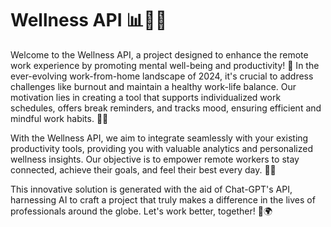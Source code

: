 # Wellness API 📊🧘‍♀️

Welcome to the Wellness API, a project designed to enhance the remote work experience by promoting mental well-being and productivity! 🌟 In the ever-evolving work-from-home landscape of 2024, it's crucial to address challenges like burnout and maintain a healthy work-life balance. Our motivation lies in creating a tool that supports individualized work schedules, offers break reminders, and tracks mood, ensuring efficient and mindful work habits. 💼💡

With the Wellness API, we aim to integrate seamlessly with your existing productivity tools, providing you with valuable analytics and personalized wellness insights. Our objective is to empower remote workers to stay connected, achieve their goals, and feel their best every day. 🌈✨

This innovative solution is generated with the aid of Chat-GPT's API, harnessing AI to craft a project that truly makes a difference in the lives of professionals around the globe. Let's work better, together! 🤗🌍